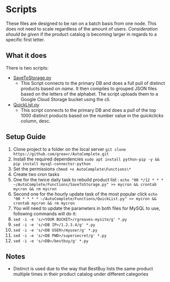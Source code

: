 # Scripts

These files are designed to be ran on a batch basis from one node. This does not need to scale regardless of the amount of users.
*Consideration should be given* if the product catalog is becoming larger in regards to a specific first letter.

## What it does
There is two scripts:
- [SaveToStorage.py](SaveToStorage.py)
  - This Script connects to the primary DB and does a full pull of distinct products based on *name*. It then compiles to grouped JSON files based on the letters of the alphabet. The script uploads them to a Google Cloud Storage bucket using the cli.
- [QuickList.py](QuickList.py)
  - This script connects to the primary DB and does a pull of the top 1000 distinct products based on the number value in the *quickclicks* column, desc.

## Setup Guide
1. Clone project to a folder on the local server `git clone https://github.com/greavr/AutoComplete.git`
2. Install the required dependencies `sudo apt install python-pip -y && pip install mysql-connector-python`
3. Set the permissions `chmod +x AutoComplete\Functions\*`
4. Create two cron tasks
  1. One for the twice daily task to rebuild product list : `echo "00 */12 * * * ~/AutoComplete/Functions/SaveToStorage.py" >> mycron && crontab mycron && rm mycron`
  2. Second one for the hourly update task of the most popular click `echo "00 * * * * ~/AutoComplete/Functions/QuickList.py" >> mycron && crontab mycron && rm mycron`
5. You will need to update the parameters in both files for MySQL to use, following commands will do it:
  1. `sed -i -e 's/<YOUR BUCKET>/rgreaves-mysite/g' *.py`
  2. `sed -i -e 's/<DB IP>/1.2.3.4/g' *.py`
  3. `sed -i -e 's/<DB USER>/myuser/g' *.py`
  4. `sed -i -e 's/<DB PWD>/supersecret/g' *.py`
  5. `sed -i -e 's/<DB>/bestbuy/g' *.py`
  
## Notes
* Distinct is used due to the way that BestBuy lists the same product multiple times in their product catalog under different categories
